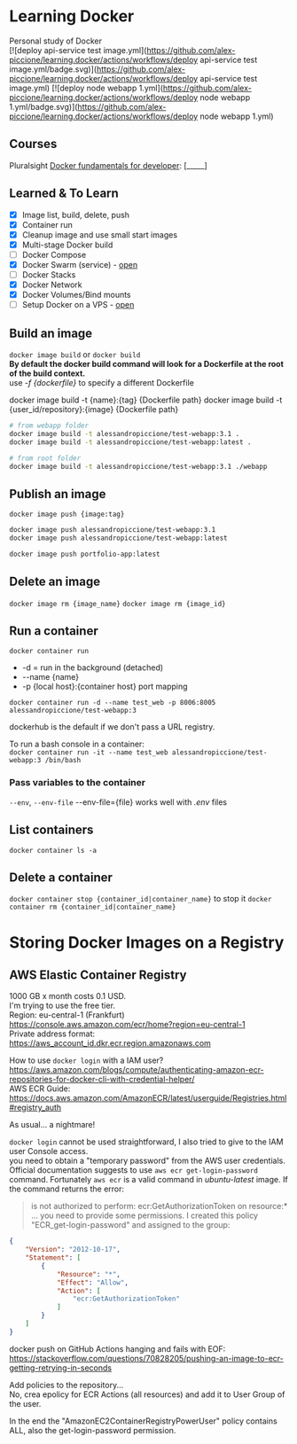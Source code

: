# Learning Docker

Personal study of Docker  
[![deploy api-service test image.yml](https://github.com/alex-piccione/learning.docker/actions/workflows/deploy api-service test image.yml/badge.svg)](https://github.com/alex-piccione/learning.docker/actions/workflows/deploy api-service test image.yml)
[![deploy node webapp 1.yml](https://github.com/alex-piccione/learning.docker/actions/workflows/deploy node webapp 1.yml/badge.svg)](https://github.com/alex-piccione/learning.docker/actions/workflows/deploy node webapp 1.yml)

## Courses

Pluralsight [Docker fundamentals for developer](https://app.pluralsight.com/paths/skill/docker-fundamentals-for-developers): [_____]

## Learned & To Learn

- [X] Image list, build, delete, push
- [X] Container run
- [X] Cleanup image and use small start images
- [X] Multi-stage Docker build
- [ ] Docker Compose
- [X] Docker Swarm (service) - [open](Readme%20Swarm.md)
- [ ] Docker Stacks
- [X] Docker Network
- [X] Docker Volumes/Bind mounts
- [ ] Setup Docker on a VPS - [open](Readme%20VPS.md)

## Build an image

``docker image build`` or ``docker build``  
**By default the docker build command will look for a Dockerfile at the root of the build context.**  
use _-f {dockerfile}_ to specify a different Dockerfile

docker image build -t {name}:{tag} {Dockerfile path}
docker image build -t {user_id/repository}:{image} {Dockerfile path}

```bash
# from webapp folder
docker image build -t alessandropiccione/test-webapp:3.1 .
docker image build -t alessandropiccione/test-webapp:latest .

# from root folder
docker image build -t alessandropiccione/test-webapp:3.1 ./webapp
```

## Publish an image

``docker image push {image:tag}``

```bash
docker image push alessandropiccione/test-webapp:3.1
docker image push alessandropiccione/test-webapp:latest

docker image push portfolio-app:latest
```

## Delete an image

``docker image rm {image_name}``
``docker image rm {image_id}``

## Run a container

``docker container run``

- -d = run in the background (detached)
- --name {name}
- -p {local host}:{container host} port mapping

``docker container run -d --name test_web -p 8006:8005 alessandropiccione/test-webapp:3``

dockerhub is the default if we don't pass a URL registry.  

To run a bash console in a container:  
``docker container run -it --name test_web alessandropiccione/test-webapp:3 /bin/bash``

### Pass variables to the container

``--env``, ``--env-file``
--env-file={file} works well with _.env_ files

## List containers

``docker container ls -a``

## Delete a container

``docker container stop {container_id|container_name}`` to stop it
``docker container rm {container_id|container_name}``


# Storing Docker Images on a Registry

## AWS Elastic Container Registry
1000 GB x month costs 0.1 USD.  
I'm trying to use the free tier.  
Region: eu-central-1 (Frankfurt)  
https://console.aws.amazon.com/ecr/home?region=eu-central-1  
Private address format: https://aws_account_id.dkr.ecr.region.amazonaws.com  

How to use ``docker login`` with a IAM user?  
https://aws.amazon.com/blogs/compute/authenticating-amazon-ecr-repositories-for-docker-cli-with-credential-helper/  
AWS ECR Guide: https://docs.aws.amazon.com/AmazonECR/latest/userguide/Registries.html#registry_auth

As usual... a nightmare!  

``docker login`` cannot be used straightforward, I also tried to give to the IAM user Console access.  
you need to obtain a "temporary password" from the AWS user credentials.  
Official documentation suggests to use ``aws ecr get-login-password`` command.
Fortunately ``aws ecr`` is a valid command in _ubuntu-latest_ image. 
If the command returns the error: 
> is not authorized to perform: ecr:GetAuthorizationToken on resource:* ...
you need to provide some permissions. 
I created this policy "ECR_get-login-password" and assigned to the group:
```json
{
    "Version": "2012-10-17",
    "Statement": [
        {
            "Resource": "*",
            "Effect": "Allow",
            "Action": [
                "ecr:GetAuthorizationToken"
            ]
        }
    ]
}
```

docker push on GitHub Actions hanging and fails with EOF:  
https://stackoverflow.com/questions/70828205/pushing-an-image-to-ecr-getting-retrying-in-seconds  

Add policies to the repository...  
No, crea epolicy for ECR Actions (all resources) and add it to User Group of the user.  


In the end the "AmazonEC2ContainerRegistryPowerUser" policy contains ALL, also the get-login-password permission.